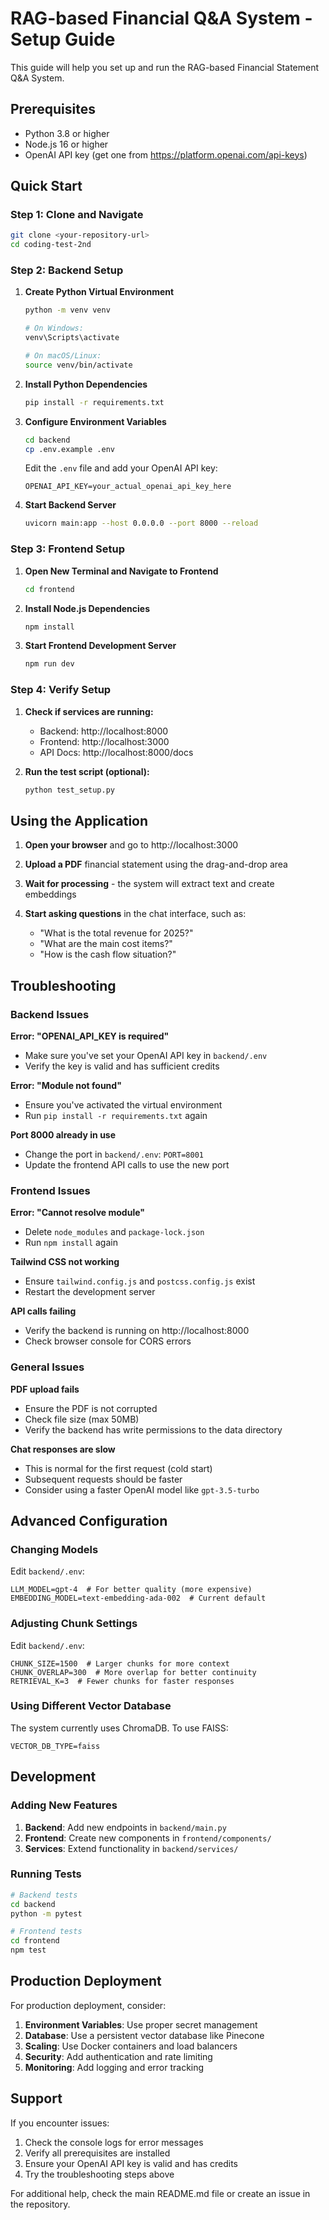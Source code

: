 # RAG-based Financial Q&A System - Setup Guide

This guide will help you set up and run the RAG-based Financial Statement Q&A System.

## Prerequisites

- Python 3.8 or higher
- Node.js 16 or higher
- OpenAI API key (get one from https://platform.openai.com/api-keys)

## Quick Start

### Step 1: Clone and Navigate
```bash
git clone <your-repository-url>
cd coding-test-2nd
```

### Step 2: Backend Setup

1. **Create Python Virtual Environment**
   ```bash
   python -m venv venv
   
   # On Windows:
   venv\Scripts\activate
   
   # On macOS/Linux:
   source venv/bin/activate
   ```

2. **Install Python Dependencies**
   ```bash
   pip install -r requirements.txt
   ```

3. **Configure Environment Variables**
   ```bash
   cd backend
   cp .env.example .env
   ```
   
   Edit the `.env` file and add your OpenAI API key:
   ```
   OPENAI_API_KEY=your_actual_openai_api_key_here
   ```

4. **Start Backend Server**
   ```bash
   uvicorn main:app --host 0.0.0.0 --port 8000 --reload
   ```

### Step 3: Frontend Setup

1. **Open New Terminal and Navigate to Frontend**
   ```bash
   cd frontend
   ```

2. **Install Node.js Dependencies**
   ```bash
   npm install
   ```

3. **Start Frontend Development Server**
   ```bash
   npm run dev
   ```

### Step 4: Verify Setup

1. **Check if services are running:**
   - Backend: http://localhost:8000
   - Frontend: http://localhost:3000
   - API Docs: http://localhost:8000/docs

2. **Run the test script (optional):**
   ```bash
   python test_setup.py
   ```

## Using the Application

1. **Open your browser** and go to http://localhost:3000

2. **Upload a PDF** financial statement using the drag-and-drop area

3. **Wait for processing** - the system will extract text and create embeddings

4. **Start asking questions** in the chat interface, such as:
   - "What is the total revenue for 2025?"
   - "What are the main cost items?"
   - "How is the cash flow situation?"

## Troubleshooting

### Backend Issues

**Error: "OPENAI_API_KEY is required"**
- Make sure you've set your OpenAI API key in `backend/.env`
- Verify the key is valid and has sufficient credits

**Error: "Module not found"**
- Ensure you've activated the virtual environment
- Run `pip install -r requirements.txt` again

**Port 8000 already in use**
- Change the port in `backend/.env`: `PORT=8001`
- Update the frontend API calls to use the new port

### Frontend Issues

**Error: "Cannot resolve module"**
- Delete `node_modules` and `package-lock.json`
- Run `npm install` again

**Tailwind CSS not working**
- Ensure `tailwind.config.js` and `postcss.config.js` exist
- Restart the development server

**API calls failing**
- Verify the backend is running on http://localhost:8000
- Check browser console for CORS errors

### General Issues

**PDF upload fails**
- Ensure the PDF is not corrupted
- Check file size (max 50MB)
- Verify the backend has write permissions to the data directory

**Chat responses are slow**
- This is normal for the first request (cold start)
- Subsequent requests should be faster
- Consider using a faster OpenAI model like `gpt-3.5-turbo`

## Advanced Configuration

### Changing Models

Edit `backend/.env`:
```
LLM_MODEL=gpt-4  # For better quality (more expensive)
EMBEDDING_MODEL=text-embedding-ada-002  # Current default
```

### Adjusting Chunk Settings

Edit `backend/.env`:
```
CHUNK_SIZE=1500  # Larger chunks for more context
CHUNK_OVERLAP=300  # More overlap for better continuity
RETRIEVAL_K=3  # Fewer chunks for faster responses
```

### Using Different Vector Database

The system currently uses ChromaDB. To use FAISS:
```
VECTOR_DB_TYPE=faiss
```

## Development

### Adding New Features

1. **Backend**: Add new endpoints in `backend/main.py`
2. **Frontend**: Create new components in `frontend/components/`
3. **Services**: Extend functionality in `backend/services/`

### Running Tests

```bash
# Backend tests
cd backend
python -m pytest

# Frontend tests
cd frontend
npm test
```

## Production Deployment

For production deployment, consider:

1. **Environment Variables**: Use proper secret management
2. **Database**: Use a persistent vector database like Pinecone
3. **Scaling**: Use Docker containers and load balancers
4. **Security**: Add authentication and rate limiting
5. **Monitoring**: Add logging and error tracking

## Support

If you encounter issues:

1. Check the console logs for error messages
2. Verify all prerequisites are installed
3. Ensure your OpenAI API key is valid and has credits
4. Try the troubleshooting steps above

For additional help, check the main README.md file or create an issue in the repository.
